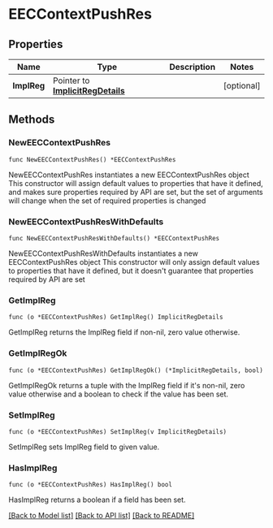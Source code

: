 # EECContextPushRes

## Properties

Name | Type | Description | Notes
------------ | ------------- | ------------- | -------------
**ImplReg** | Pointer to [**ImplicitRegDetails**](ImplicitRegDetails.md) |  | [optional] 

## Methods

### NewEECContextPushRes

`func NewEECContextPushRes() *EECContextPushRes`

NewEECContextPushRes instantiates a new EECContextPushRes object
This constructor will assign default values to properties that have it defined,
and makes sure properties required by API are set, but the set of arguments
will change when the set of required properties is changed

### NewEECContextPushResWithDefaults

`func NewEECContextPushResWithDefaults() *EECContextPushRes`

NewEECContextPushResWithDefaults instantiates a new EECContextPushRes object
This constructor will only assign default values to properties that have it defined,
but it doesn't guarantee that properties required by API are set

### GetImplReg

`func (o *EECContextPushRes) GetImplReg() ImplicitRegDetails`

GetImplReg returns the ImplReg field if non-nil, zero value otherwise.

### GetImplRegOk

`func (o *EECContextPushRes) GetImplRegOk() (*ImplicitRegDetails, bool)`

GetImplRegOk returns a tuple with the ImplReg field if it's non-nil, zero value otherwise
and a boolean to check if the value has been set.

### SetImplReg

`func (o *EECContextPushRes) SetImplReg(v ImplicitRegDetails)`

SetImplReg sets ImplReg field to given value.

### HasImplReg

`func (o *EECContextPushRes) HasImplReg() bool`

HasImplReg returns a boolean if a field has been set.


[[Back to Model list]](../README.md#documentation-for-models) [[Back to API list]](../README.md#documentation-for-api-endpoints) [[Back to README]](../README.md)


